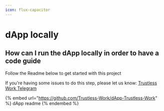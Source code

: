 ```yaml
---
icon: flux-capacitor
---
```


# dApp locally

How can I run the dApp locally in&#x20;order to have a code guide
--------------------------------

Follow the Readme below to get started with this project

If you're having some issues to do this step, please let us know:  [Trustless Work Telegram](https://t.me/+kmr8tGegxLU0NTA5)

{% embed url="https://github.com/Trustless-Work/dApp-Trustless-Work" %}
dApp readme
{% endembed %}

